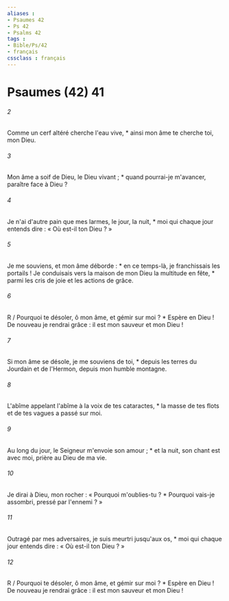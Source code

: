 ```yaml
---
aliases : 
- Psaumes 42
- Ps 42
- Psalms 42
tags : 
- Bible/Ps/42
- français
cssclass : français
---
```


# Psaumes (42) 41

###### 2
Comme un cerf altéré cherche l'eau vive, * ainsi mon âme te cherche toi, mon Dieu.
###### 3
Mon âme a soif de Dieu, le Dieu vivant ; * quand pourrai-je m'avancer, paraître face à Dieu ?
###### 4
Je n'ai d'autre pain que mes larmes, le jour, la nuit, * moi qui chaque jour entends dire : « Où est-il ton Dieu ? »
###### 5
Je me souviens, et mon âme déborde : * en ce temps-là, je franchissais les portails ! Je conduisais vers la maison de mon Dieu la multitude en fête, * parmi les cris de joie et les actions de grâce.
###### 6
R / Pourquoi te désoler, ô mon âme, et gémir sur moi ? * Espère en Dieu ! De nouveau je rendrai grâce : il est mon sauveur et mon Dieu !
###### 7
Si mon âme se désole, je me souviens de toi, * depuis les terres du Jourdain et de l'Hermon, depuis mon humble montagne.
###### 8
L'abîme appelant l'abîme à la voix de tes cataractes, * la masse de tes flots et de tes vagues a passé sur moi.
###### 9
Au long du jour, le Seigneur m'envoie son amour ; * et la nuit, son chant est avec moi, prière au Dieu de ma vie.
###### 10
Je dirai à Dieu, mon rocher : « Pourquoi m'oublies-tu ? * Pourquoi vais-je assombri, pressé par l'ennemi ? »
###### 11
Outragé par mes adversaires, je suis meurtri jusqu'aux os, * moi qui chaque jour entends dire : « Où est-il ton Dieu ? »
###### 12
R / Pourquoi te désoler, ô mon âme, et gémir sur moi ? * Espère en Dieu ! De nouveau je rendrai grâce : il est mon sauveur et mon Dieu !
